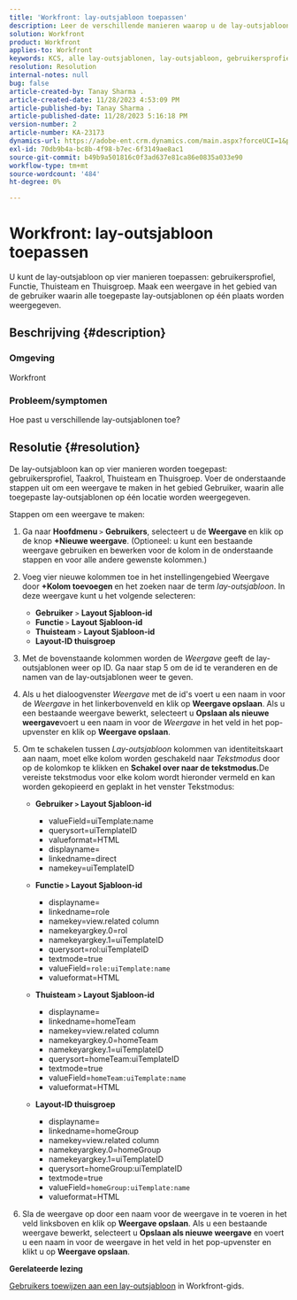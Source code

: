 ```yaml
---
title: 'Workfront: lay-outsjabloon toepassen'
description: Leer de verschillende manieren waarop u de lay-outsjabloon kunt toepassen.
solution: Workfront
product: Workfront
applies-to: Workfront
keywords: KCS, alle lay-outsjablonen, lay-outsjabloon, gebruikersprofiel, taakrol, Home Team, Home Group, Workfront tonen
resolution: Resolution
internal-notes: null
bug: false
article-created-by: Tanay Sharma .
article-created-date: 11/28/2023 4:53:09 PM
article-published-by: Tanay Sharma .
article-published-date: 11/28/2023 5:16:18 PM
version-number: 2
article-number: KA-23173
dynamics-url: https://adobe-ent.crm.dynamics.com/main.aspx?forceUCI=1&pagetype=entityrecord&etn=knowledgearticle&id=be19a899-0e8e-ee11-8179-6045bd006704
exl-id: 70db9b4a-bc8b-4f98-b7ec-6f3149ae8ac1
source-git-commit: b49b9a501816c0f3ad637e81ca86e0835a033e90
workflow-type: tm+mt
source-wordcount: '484'
ht-degree: 0%

---
```


# Workfront: lay-outsjabloon toepassen


U kunt de lay-outsjabloon op vier manieren toepassen: gebruikersprofiel, Functie, Thuisteam en Thuisgroep. Maak een weergave in het gebied van de gebruiker waarin alle toegepaste lay-outsjablonen op één plaats worden weergegeven.

## Beschrijving {#description}


### Omgeving

Workfront



### Probleem/symptomen

Hoe past u verschillende lay-outsjablonen toe?


## Resolutie {#resolution}


De lay-outsjabloon kan op vier manieren worden toegepast: gebruikersprofiel, Taakrol, Thuisteam en Thuisgroep. Voer de onderstaande stappen uit om een weergave te maken in het gebied Gebruiker, waarin alle toegepaste lay-outsjablonen op één locatie worden weergegeven.

Stappen om een weergave te maken:

1. Ga naar <b>Hoofdmenu </b>`>`  <b>Gebruikers</b>, selecteert u de <b>Weergave </b>en klik op de knop <b>+Nieuwe weergave</b>. (Optioneel: u kunt een bestaande weergave gebruiken en bewerken voor de kolom in de onderstaande stappen en voor alle andere gewenste kolommen.)
2. Voeg vier nieuwe kolommen toe in het instellingengebied Weergave door <b>+Kolom toevoegen </b>en het zoeken naar de term *lay-outsjabloon*. In deze weergave kunt u het volgende selecteren:

   - <b>Gebruiker</b> `>`  <b>Layout Sjabloon-id</b>
   - <b>Functie </b>`>`  <b>Layout Sjabloon-id</b>
   - <b>Thuisteam </b>`>`  <b>Layout Sjabloon-id</b>
   - <b>Layout-ID thuisgroep</b>
3. Met de bovenstaande kolommen worden de *Weergave* geeft de lay-outsjablonen weer op ID. Ga naar stap 5 om de id te veranderen en de namen van de lay-outsjablonen weer te geven.
4. Als u het dialoogvenster *Weergave* met de id&#39;s voert u een naam in voor de *Weergave* in het linkerbovenveld en klik op <b>Weergave opslaan</b>. Als u een bestaande weergave bewerkt, selecteert u <b>Opslaan als nieuwe weergave</b>voert u een naam in voor de *Weergave* in het veld in het pop-upvenster en klik op <b>Weergave opslaan</b>.
5. Om te schakelen tussen *Lay-outsjabloon* kolommen van identiteitskaart aan naam, moet elke kolom worden geschakeld naar *Tekstmodus* door op de kolomkop te klikken en <b>Schakel over naar de tekstmodus.</b>De vereiste tekstmodus voor elke kolom wordt hieronder vermeld en kan worden gekopieerd en geplakt in het venster Tekstmodus:
   - <b>Gebruiker `>`  Layout Sjabloon-id </b>
      - valueField=uiTemplate:name
      - querysort=uiTemplateID
      - valueformat=HTML
      - displayname=
      - linkedname=direct
      - namekey=uiTemplateID


   - <b>Functie `>`  Layout Sjabloon-id </b>
      - displayname=
      - linkedname=role
      - namekey=view.related column
      - namekeyargkey.0=rol
      - namekeyargkey.1=uiTemplateID
      - querysort=rol:uiTemplateID
      - textmode=true
      - valueField=`role:uiTemplate:name`
      - valueformat=HTML


   - <b>Thuisteam `>`  Layout Sjabloon-id</b>
      - displayname=
      - linkedname=homeTeam
      - namekey=view.related column
      - namekeyargkey.0=homeTeam
      - namekeyargkey.1=uiTemplateID
      - querysort=homeTeam:uiTemplateID
      - textmode=true
      - valueField=`homeTeam:uiTemplate:name`
      - valueformat=HTML


   - <b>Layout-ID thuisgroep </b>
      - displayname=
      - linkedname=homeGroup
      - namekey=view.related column
      - namekeyargkey.0=homeGroup
      - namekeyargkey.1=uiTemplateID
      - querysort=homeGroup:uiTemplateID
      - textmode=true
      - valueField=`homeGroup:uiTemplate:name`
      - valueformat=HTML
6. Sla de weergave op door een naam voor de weergave in te voeren in het veld linksboven en klik op <b>Weergave opslaan</b>. Als u een bestaande weergave bewerkt, selecteert u <b>Opslaan als nieuwe weergave</b> en voert u een naam in voor de weergave in het veld in het pop-upvenster en klikt u op <b>Weergave opslaan</b>.


<b>Gerelateerde lezing</b>

[Gebruikers toewijzen aan een lay-outsjabloon](https://experienceleague.adobe.com/docs/workfront/using/administration-and-setup/customize/layout-templates/assign-users-to-layout-template.html) in Workfront-gids.
